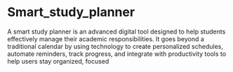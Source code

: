 # Smart_study_planner
A smart study planner is an advanced digital tool designed to help students effectively manage their academic responsibilities. It goes beyond a traditional calendar by using technology to create personalized schedules, automate reminders, track progress, and integrate with productivity tools to help users stay organized, focused
